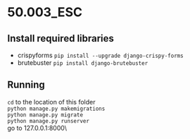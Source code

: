 # 50.003_ESC

## Install required libraries
- crispyforms
``pip install --upgrade django-crispy-forms``
- brutebuster
``pip install django-brutebuster``

## Running
`cd` to the location of this folder \
`python manage.py makemigrations`\
`python manage.py migrate`\
`python manage.py runserver`\
go to 127.0.0.1:8000\ 
